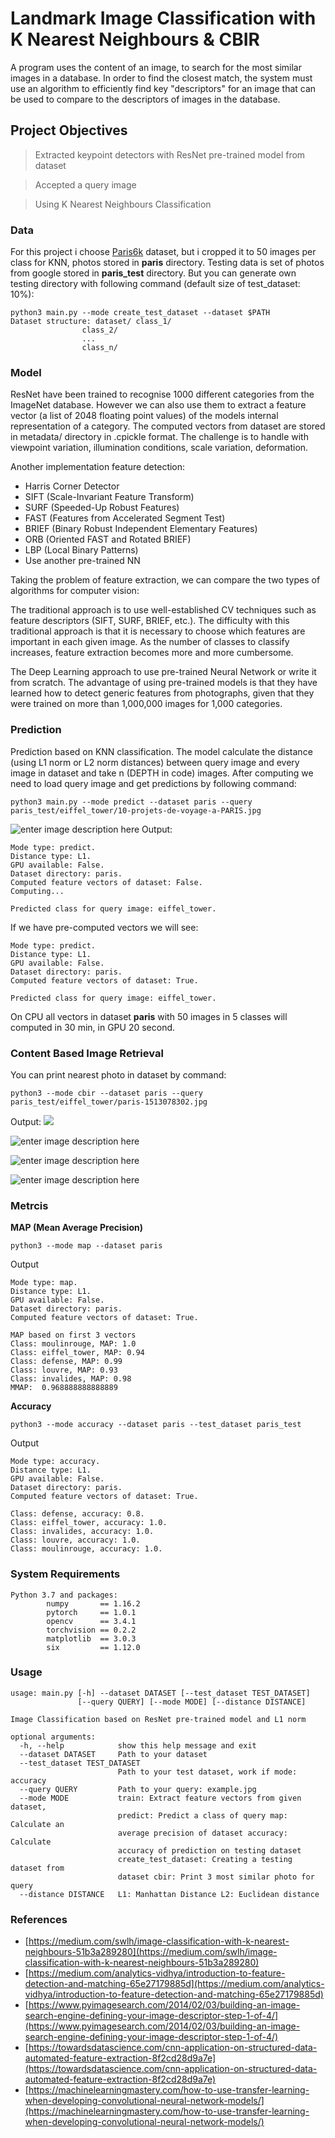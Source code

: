 #  Landmark Image Classification with K Nearest Neighbours & CBIR

A program uses the content of an image, to search for the most similar images in a database. In order to find the closest match, the system must use an algorithm to efficiently find key "descriptors" for an image that can be used to compare to the descriptors of images in the database.

##   Project Objectives
>  Extracted keypoint detectors with ResNet pre-trained model from dataset

>  Accepted a query image

>  Using K Nearest Neighbours Classification

### Data
For this project i choose [Paris6k](https://www.robots.ox.ac.uk/~vgg/data/parisbuildings/) dataset, but i cropped it to 50 images per class for KNN, photos stored in **paris** directory. 
Testing data is set of photos from google stored in **paris_test** directory. But you can generate own testing directory with following command (default size of test_dataset: 10%):

    python3 main.py --mode create_test_dataset --dataset $PATH
    Dataset structure: dataset/ class_1/
                    class_2/
                    ...
                    class_n/

### Model
ResNet have been trained to recognise 1000 different categories from the ImageNet database. However we can also use them to extract a feature vector (a list of 2048 floating point values) of the models internal representation of a category. The computed vectors from dataset are stored in metadata/ directory in .cpickle format. The challenge is to handle with viewpoint variation, illumination conditions, scale variation, deformation. 

Another implementation feature detection: 
- Harris Corner Detector
- SIFT (Scale-Invariant Feature Transform)
- SURF (Speeded-Up Robust Features)
- FAST (Features from Accelerated Segment Test)
- BRIEF (Binary Robust Independent Elementary Features)
- ORB (Oriented FAST and Rotated BRIEF)
- LBP (Local Binary Patterns)
- Use another pre-trained NN

Taking the problem of feature extraction, we can compare the two types of algorithms for computer vision:

The traditional approach is to use well-established CV techniques such as feature descriptors (SIFT, SURF, BRIEF, etc.). The difficulty with this traditional approach is that it is necessary to choose which features are important in each given image. As the number of classes to classify increases, feature extraction becomes more and more cumbersome.

The Deep Learning approach to use pre-trained Neural Network or write it from scratch. The advantage of using pre-trained models is that they have learned how to detect generic features from photographs, given that they were trained on more than 1,000,000 images for 1,000 categories.

### Prediction

Prediction based on KNN classification. The model calculate the distance (using L1 norm or L2 norm distances) between query image and every image in dataset and take n (DEPTH in code) images.
After computing we need to load query image and get predictions by following command:

    python3 main.py --mode predict --dataset paris --query paris_test/eiffel_tower/10-projets-de-voyage-a-PARIS.jpg
   ![enter image description here](https://psv4.userapi.com/c856536/u21543301/docs/d11/ee72ca94059c/10-projets-de-voyage-a-PARIS.jpg?extra=x7wrxiN9q7mgoiEUABadee7AXgLGsG2rrNM5YdIziRrDns6gJTXj8awrEDrTeqzCRYu_G_SZu4EsSxBo6j-EaFXngGFjaNqd6wlOKgO0BvKdaKE4qhfilPdLPxvdCAfeI0_VOR3k_YCBSksEB89A-Ro)
  Output:

    Mode type: predict.
    Distance type: L1.
    GPU available: False.
    Dataset directory: paris.
    Computed feature vectors of dataset: False.
    Computing...
    
    Predicted class for query image: eiffel_tower. 
If we have pre-computed vectors we will see:

    Mode type: predict.
    Distance type: L1.
    GPU available: False.
    Dataset directory: paris.
    Computed feature vectors of dataset: True.
    
    Predicted class for query image: eiffel_tower.

On CPU all vectors in dataset **paris** with 50 images in 5 classes will computed in 30 min, in GPU 20 second.

### Content Based Image Retrieval 
You can print nearest photo in dataset by command:

    python3 --mode cbir --dataset paris --query paris_test/eiffel_tower/paris-1513078302.jpg
Output:
![](https://sun9-2.userapi.com/c855124/v855124614/20ffb9/ArmXsj9rbcw.jpg)

 ![enter image description here](https://sun9-50.userapi.com/c855124/v855124614/20ffc0/oV-3ByAj4T4.jpg)

![enter image description here](https://sun9-65.userapi.com/c855124/v855124614/20ffc7/1KkTzJYkAQ0.jpg)

![enter image description here](https://sun9-57.userapi.com/c855124/v855124614/20ffd5/xHQuFcNKuR8.jpg)

### Metrcis
**MAP (Mean Average Precision)**

    python3 --mode map --dataset paris
  Output

    Mode type: map.
    Distance type: L1.
    GPU available: False.
    Dataset directory: paris.
    Computed feature vectors of dataset: True.
    
    MAP based on first 3 vectors
    Class: moulinrouge, MAP: 1.0
    Class: eiffel_tower, MAP: 0.94
    Class: defense, MAP: 0.99
    Class: louvre, MAP: 0.93
    Class: invalides, MAP: 0.98
    MMAP:  0.968888888888889

  **Accuracy**

    python3 --mode accuracy --dataset paris --test_dataset paris_test
Output

    Mode type: accuracy.
    Distance type: L1.
    GPU available: False.
    Dataset directory: paris.
    Computed feature vectors of dataset: True.
        
    Class: defense, accuracy: 0.8.
    Class: eiffel_tower, accuracy: 1.0.
    Class: invalides, accuracy: 1.0.
    Class: louvre, accuracy: 1.0.
    Class: moulinrouge, accuracy: 1.0.

### System Requirements
    Python 3.7 and packages:
            numpy       == 1.16.2
            pytorch     == 1.0.1
            opencv      == 3.4.1
            torchvision == 0.2.2
            matplotlib  == 3.0.3
            six         == 1.12.0


### Usage

    usage: main.py [-h] --dataset DATASET [--test_dataset TEST_DATASET]
                   [--query QUERY] [--mode MODE] [--distance DISTANCE]
    
    Image Classification based on ResNet pre-trained model and L1 norm
    
    optional arguments:
      -h, --help            show this help message and exit
      --dataset DATASET     Path to your dataset
      --test_dataset TEST_DATASET
                            Path to your test dataset, work if mode: accuracy
      --query QUERY         Path to your query: example.jpg
      --mode MODE           train: Extract feature vectors from given dataset,
                            predict: Predict a class of query map: Calculate an
                            average precision of dataset accuracy: Calculate
                            accuracy of prediction on testing dataset
                            create_test_dataset: Creating a testing dataset from
                            dataset cbir: Print 3 most similar photo for query
      --distance DISTANCE   L1: Manhattan Distance L2: Euclidean distance



### References

 - [https://medium.com/swlh/image-classification-with-k-nearest-neighbours-51b3a289280](https://medium.com/swlh/image-classification-with-k-nearest-neighbours-51b3a289280)
- [https://medium.com/analytics-vidhya/introduction-to-feature-detection-and-matching-65e27179885d](https://medium.com/analytics-vidhya/introduction-to-feature-detection-and-matching-65e27179885d)
- [https://www.pyimagesearch.com/2014/02/03/building-an-image-search-engine-defining-your-image-descriptor-step-1-of-4/](https://www.pyimagesearch.com/2014/02/03/building-an-image-search-engine-defining-your-image-descriptor-step-1-of-4/)
-  [https://towardsdatascience.com/cnn-application-on-structured-data-automated-feature-extraction-8f2cd28d9a7e](https://towardsdatascience.com/cnn-application-on-structured-data-automated-feature-extraction-8f2cd28d9a7e)
- [https://machinelearningmastery.com/how-to-use-transfer-learning-when-developing-convolutional-neural-network-models/](https://machinelearningmastery.com/how-to-use-transfer-learning-when-developing-convolutional-neural-network-models/)